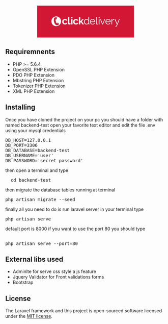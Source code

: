 <p align="center">
  <img src="click-delivery.png">
</p>

<p align="center">


## Requiremnents

* PHP >= 5.6.4
* OpenSSL PHP Extension
* PDO PHP Extension
* Mbstring PHP Extension
* Tokenizer PHP Extension
* XML PHP Extension



## Installing

Once you have cloned the project on your pc you should have a folder with named backend-test
open your favorite text editor and edit the file .env using your mysql credentials
<pre>
DB_HOST=127.0.0.1
DB_PORT=3306
DB_DATABASE=backend-test
DB_USERNAME='user'
DB_PASSWORD='secret password'
</pre>

then open a terminal and type 

<pre>
  cd backend-test
</pre>

then migrate the database tables running at terminal
<pre>
php artisan migrate --seed
</pre>
finally all you need to do is run laravel server in your terminal type

<pre>
php artisan serve 
</pre>
default port is 8000  if you want to use the port 80 you should type
<pre>

php artisan serve --port=80</pre>

## External libs used
* Adminlte for serve css style a js feature
* Jquery Validator for Front validations forms
* Bootstrap
## License

The Laravel framework and this project is open-sourced software licensed under the [MIT license](http://opensource.org/licenses/MIT).